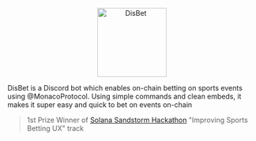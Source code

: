 <p align="center">
  <a href="https://discord.com/channels/1033504592383705148/1067352373288239155">
    <img
      alt="DisBet"
      src="https://media.discordapp.net/attachments/807140294764003350/1067770073747566633/Group_1.png"
      width="140"
    />
  </a>
</p>

DisBet is a Discord bot which enables on-chain betting on sports events using @MonacoProtocol. Using simple commands and clean embeds, it makes it super easy and quick to bet on events on-chain</br>

> 1st Prize Winner of [Solana Sandstorm Hackathon](https://sandstormhackathon.com) "Improving Sports Betting UX" track

